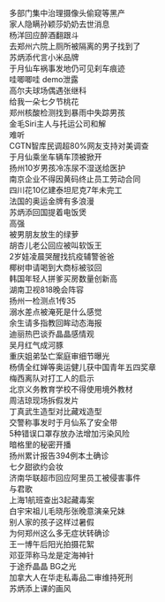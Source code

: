 多部门集中治理摄像头偷窥等黑产  
家人隐瞒孙颖莎奶奶去世消息  
杨洋回应醉酒翻跟斗  
去郑州六院上厕所被隔离的男子找到了  
苏炳添代言小米品牌  
于月仙车祸事发地仍可见刹车痕迹  
哇唧唧哇 demo泄露  
高尔夫球场偶遇张继科  
给我一朵七夕节桃花  
郑州核酸检测找到暴雨中失踪男孩  
金毛Siri主人与托运公司和解  
难听  
CGTN智库民调超80%网友支持对美调查  
于月仙乘坐车辆车顶被掀开  
扬州10岁男孩冷冻尿不湿送给医护  
南京企业不得因黄码终止员工劳动合同  
四川花10亿建泰坦尼克7年未完工  
法国的奥运金牌有多浪漫  
苏炳添回国提着电饭煲  
高强  
被男朋友放生的绿萝  
胡杏儿老公回应被叫软饭王  
2岁娃凌晨哭醒找抗疫辅警爸爸  
椰树申请喝到大商标被驳回  
韩国年轻人拼爹买房数量创新高  
湖南卫视818晚会阵容  
扬州一检测点1传35  
溺水差点被淹死是什么感觉  
余生请多指教回眸动态海报  
迪丽热巴谈乔晶晶感情观  
吴月红气成河豚  
重庆姐弟坠亡案庭审细节曝光  
杨倩全红婵等奥运健儿获中国青年五四奖章  
梅西离队对打工人的启示  
北京义务教育学校不得使用境外教材  
周洁琼现场拆假发片  
丁真武生造型对比藏戏造型  
交警称事发时于月仙系了安全带  
5种错误口罩存放办法增加污染风险  
暗格里的秘密开播  
扬州累计报告394例本土确诊  
七夕甜欲约会妆  
济南华联超市回应阿里员工被侵害事件  
与君歌  
上海1航班查出3起藏毒案  
白宇宋祖儿毛晓彤张晚意演亲兄妹  
别人家的孩子这样过暑假  
为何郑州这么多无症状转确诊  
王一博午后阳光拍摄花絮  
邓亚萍称马龙是定海神针  
于途乔晶晶 BG之光  
加拿大人在华走私毒品二审维持死刑  
苏炳添上课的画风  
